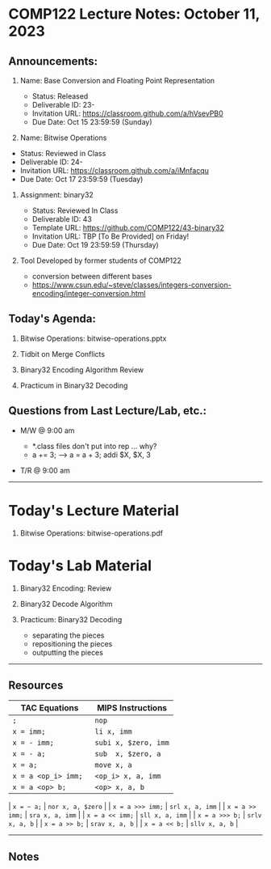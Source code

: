 # COMP122 Lecture Notes: October 11, 2023

## Announcements:

1. Name: Base Conversion and Floating Point Representation
   - Status: Released
   - Deliverable ID: 23-
   - Invitation URL: https://classroom.github.com/a/hVsevPB0
   - Due Date: Oct 15 23:59:59 (Sunday)
 
 1. Name: Bitwise Operations
   - Status: Reviewed in Class
   - Deliverable ID: 24-
   - Invitation URL: https://classroom.github.com/a/iMnfacqu
   - Due Date: Oct 17 23:59:59 (Tuesday)

1. Assignment: binary32 
   - Status: Reviewed In Class
   - Deliverable ID: 43
   - Template URL: https://github.com/COMP122/43-binary32
   - Invitation URL: TBP [To Be Provided] on Friday!
   - Due Date: Oct 19 23:59:59 (Thursday)

1. Tool Developed by former students of COMP122
   - conversion between different bases
   - https://www.csun.edu/~steve/classes/integers-conversion-encoding/integer-conversion.html

      
## Today's Agenda:
   1. Bitwise Operations: bitwise-operations.pptx 
   1. Tidbit on Merge Conflicts

   1. Binary32 Encoding Algorithm Review

   1. Practicum in Binary32 Decoding


## Questions from Last Lecture/Lab, etc.:
   * M/W @ 9:00 am
     - \*.class files don't put into rep ... why?
     - a += 3;  -->  a = a + 3;  addi $X, $X, 3

   * T/R @ 9:00 am


---
# Today's Lecture Material
  1. Bitwise Operations: bitwise-operations.pdf


# Today's Lab Material
  1. Binary32 Encoding: Review

  1. Binary32 Decode Algorithm

  1. Practicum: Binary32 Decoding
     - separating the pieces
     - repositioning the pieces
     - outputting the pieces

---
## Resources


   | TAC Equations                 | MIPS Instructions         |
   |-------------------------------|---------------------------|
   | `;`                           | `nop`                     |
   | `x = imm;`                    | `li x, imm`               |
   | `x = - imm;`                  | `subi x, $zero, imm`      |
   | `x = - a;`                    | `sub  x, $zero, a`        |
   | `x = a;`                      | `move x, a`               |
   | `x = a <op_i> imm; `          | `<op_i> x, a, imm`        |
   | `x = a <op> b;`               | `<op> x, a, b`            |

      
   | `x = ~ a;`                    | `nor x, a, $zero`         |
   | `x = a >>> imm;`              | `srl x, a, imm`           |
   | `x = a >> imm;`               | `sra x, a, imm`           |
   | `x = a << imm;`               | `sll x, a, imm`           |
   | `x = a >>> b;`                | `srlv x, a, b`            |
   | `x = a >> b;`                 | `srav x, a, b`            |
   | `x = a << b;`                 | `sllv x, a, b`            |


---
<!-- This section for student's to place their own notes. -->
<!-- This section will not be updated by the Professor.   -->

## Notes  


